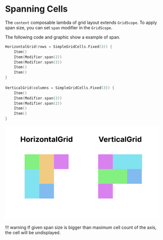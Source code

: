 # Spanning Cells

The `content` composable lambda of grid layout extends `GridScope`.
To apply span size, you can set `span` modifier in the `GridScope`.

The following code and graphic show a example of span.

```kotlin
HorizontalGrid(rows = SimpleGridCells.Fixed(3)) {
    Item()
    Item(Modifier.span(2))
    Item(Modifier.span(2))
    Item()
    Item()
}

VerticalGrid(columns = SimpleGridCells.Fixed(3)) {
    Item()
    Item(Modifier.span(2))
    Item(Modifier.span(2))
    Item()
    Item()
}
```

![span-graphic](images/span-graphic.png)

!!! warning
    If given span size is bigger than maximum cell count of the axis, the cell will be undisplayed.
